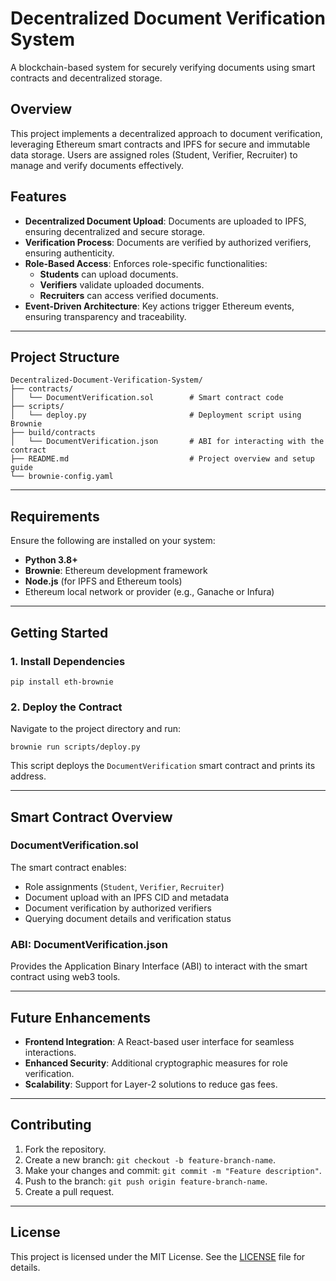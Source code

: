 # Decentralized Document Verification System

A blockchain-based system for securely verifying documents using smart contracts and decentralized storage.

## Overview

This project implements a decentralized approach to document verification, leveraging Ethereum smart contracts and IPFS for secure and immutable data storage. Users are assigned roles (Student, Verifier, Recruiter) to manage and verify documents effectively.

## Features

- **Decentralized Document Upload**: Documents are uploaded to IPFS, ensuring decentralized and secure storage.
- **Verification Process**: Documents are verified by authorized verifiers, ensuring authenticity.
- **Role-Based Access**: Enforces role-specific functionalities:
  - **Students** can upload documents.
  - **Verifiers** validate uploaded documents.
  - **Recruiters** can access verified documents.
- **Event-Driven Architecture**: Key actions trigger Ethereum events, ensuring transparency and traceability.

---

## Project Structure

```plaintext
Decentralized-Document-Verification-System/
├── contracts/
│   └── DocumentVerification.sol        # Smart contract code
├── scripts/
│   └── deploy.py                       # Deployment script using Brownie
├── build/contracts
│   └── DocumentVerification.json       # ABI for interacting with the contract
├── README.md                           # Project overview and setup guide
└── brownie-config.yaml                 
```

---

## Requirements

Ensure the following are installed on your system:
- **Python 3.8+**
- **Brownie**: Ethereum development framework
- **Node.js** (for IPFS and Ethereum tools)
- Ethereum local network or provider (e.g., Ganache or Infura)

---

## Getting Started

### 1. Install Dependencies
```
pip install eth-brownie
```

### 2. Deploy the Contract
Navigate to the project directory and run:
```
brownie run scripts/deploy.py
```
This script deploys the `DocumentVerification` smart contract and prints its address.

---

## Smart Contract Overview

### DocumentVerification.sol
The smart contract enables:
- Role assignments (`Student`, `Verifier`, `Recruiter`)
- Document upload with an IPFS CID and metadata
- Document verification by authorized verifiers
- Querying document details and verification status

### ABI: DocumentVerification.json
Provides the Application Binary Interface (ABI) to interact with the smart contract using web3 tools.

---

## Future Enhancements

- **Frontend Integration**: A React-based user interface for seamless interactions.
- **Enhanced Security**: Additional cryptographic measures for role verification.
- **Scalability**: Support for Layer-2 solutions to reduce gas fees.

---

## Contributing

1. Fork the repository.
2. Create a new branch: `git checkout -b feature-branch-name`.
3. Make your changes and commit: `git commit -m "Feature description"`.
4. Push to the branch: `git push origin feature-branch-name`.
5. Create a pull request.

---

## License

This project is licensed under the MIT License. See the [LICENSE](LICENSE) file for details.
